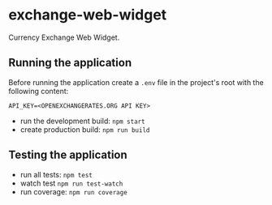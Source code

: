 # exchange-web-widget
Currency Exchange Web Widget.

## Running the application
Before running the application create a `.env` file in the project's root with the following content:

``
API_KEY=<OPENEXCHANGERATES.ORG API KEY>
``

- run the development build: `npm start`
- create production build: `npm run build`

## Testing the application
- run all tests: `npm test`
- watch test `npm run test-watch`
- run coverage: `npm run coverage`
